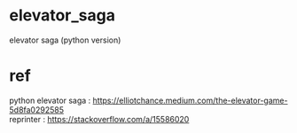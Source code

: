 # elevator_saga
elevator saga (python version)

# ref 
python elevator saga : https://elliotchance.medium.com/the-elevator-game-5d8fa0292585  
reprinter : https://stackoverflow.com/a/15586020
